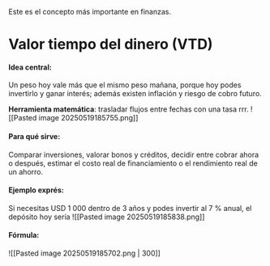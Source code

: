 Este es el concepto más importante en finanzas.

# Valor tiempo del dinero (VTD)

#### Idea central:
Un peso hoy vale más que el mismo peso mañana, porque hoy podes invertirlo y ganar interés; además existen inflación y riesgo de cobro futuro.

**Herramienta matemática**: trasladar flujos entre fechas con una tasa rrr.
![[Pasted image 20250519185755.png]]
#### Para qué sirve:
Comparar inversiones, valorar bonos y créditos, decidir entre cobrar ahora o después, estimar el costo real de financiamiento o el rendimiento real de un ahorro.

#### Ejemplo exprés:
Si necesitas USD 1 000 dentro de 3 años y podes invertir al 7 % anual, el depósito hoy sería
![[Pasted image 20250519185838.png]]
#### Fórmula:
![[Pasted image 20250519185702.png | 300]]